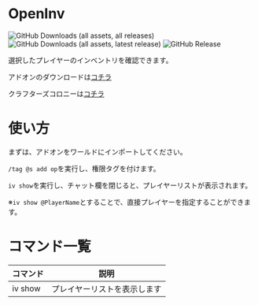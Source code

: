 # OpenInv

![GitHub Downloads (all assets, all releases)](https://img.shields.io/github/downloads/Naru8521/OpenInv/total) ![GitHub Downloads (all assets, latest release)](https://img.shields.io/github/downloads/Naru8521/OpenInv/latest/total?color=green) ![GitHub Release](https://img.shields.io/github/v/release/Naru8521/OpenInv)

選択したプレイヤーのインベントリを確認できます。

アドオンのダウンロードは[コチラ](https://github.com/Naru8521/OpenInv/releases)

クラフターズコロニーは[コチラ](https://minecraft-mcworld.com/92101/)

# 使い方
<!-- 動画での説明は [コチラ]() -->

まずは、アドオンをワールドにインポートしてください。

``/tag @s add op``を実行し、権限タグを付けます。

``iv show``を実行し、チャット欄を閉じると、プレイヤーリストが表示されます。

※``iv show @PlayerName``とすることで、直接プレイヤーを指定することができます。

# コマンド一覧
| コマンド  | 説明 |
| ------------- | ------------- |
| iv show | プレイヤーリストを表示します |